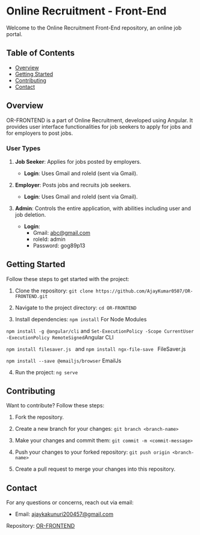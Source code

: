 

# Online Recruitment - Front-End

Welcome to the Online Recruitment Front-End repository, an online job portal.

## Table of Contents

- [Overview](#overview)
- [Getting Started](#getting-started)
- [Contributing](#contributing)
- [Contact](#contact)

## Overview

OR-FRONTEND is a part of Online Recruitment, developed using Angular. It provides user interface functionalities for job seekers to apply for jobs and for employers to post jobs.

### User Types

1. **Job Seeker**: Applies for jobs posted by employers.
   - **Login**: Uses Gmail and roleId (sent via Gmail).

2. **Employer**: Posts jobs and recruits job seekers.
   - **Login**: Uses Gmail and roleId (sent via Gmail).

3. **Admin**: Controls the entire application, with abilities including user and job deletion.
   - **Login**: 
     - Gmail: abc@gmail.com
     - roleId: admin
     - Password: gog89p13

## Getting Started

Follow these steps to get started with the project:

1. Clone the repository:
```git clone https://github.com/AjayKumar0507/OR-FRONTEND.git```

2. Navigate to the project directory:
```cd OR-FRONTEND```

3. Install dependencies:
```npm install```  For Node Modules

```npm install -g @angular/cli``` and ```Set-ExecutionPolicy -Scope CurrentUser -ExecutionPolicy RemoteSigned```Angular CLI

```npm install filesaver.js ``` and ```npm install ngx-file-save ``` FileSaver.js

```npm install --save @emailjs/browser``` EmailJs

4. Run the project:
```ng serve```

## Contributing

Want to contribute? Follow these steps:

1. Fork the repository.

2. Create a new branch for your changes:
```git branch <branch-name>```

3. Make your changes and commit them:
```git commit -m <commit-message>```

4. Push your changes to your forked repository:
```git push origin <branch-name>```

5. Create a pull request to merge your changes into this repository.

## Contact

For any questions or concerns, reach out via email:
- Email: ajaykakunuri200457@gmail.com

Repository: [OR-FRONTEND](https://github.com/AjayKumar0507/OR-FRONTEND)